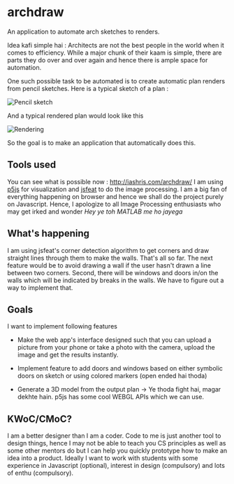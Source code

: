 # archdraw
An application to automate arch sketches to renders.

Idea kafi simple hai : Architects are not the best people in the world when it comes to efficiency. While a major chunk of
their kaam is simple, there are parts they do over and over again and hence there is ample space for automation.

One such possible task to be automated is to create automatic plan renders from pencil sketches.
Here is a typical sketch of a plan :

![Pencil sketch](https://github.com/iashris/archdraw/blob/master/testx.jpg "Pencil sketch")

And a typical rendered plan would look like this

![Rendering](https://i.ytimg.com/vi/xPL7BdpdqVQ/maxresdefault.jpg "Rendered plan")

So the goal is to make an application that automatically does this.

## Tools used

You can see what is possible now : http://iashris.com/archdraw/
I am using [p5js](https://p5js.org) for visualization and [jsfeat](https://inspirit.github.io/jsfeat/) to do the image processing.
I am a big fan of everything happening on browser and hence we shall do the project purely on Javascript.
Hence, I apologize to all Image Processing enthusiasts who may get irked and wonder _Hey ye toh MATLAB me ho jayega_

## What's happening

I am using jsfeat's corner detection algorithm to get corners and draw straight lines through them to make the walls. 
That's all so far. The next feature would be to avoid drawing a wall if the user hasn't drawn a line between two corners.
Second, there will be windows and doors in/on the walls which will be indicated by breaks in the walls. We have to figure out a way to implement that.

## Goals

I want to implement following features

* Make the web app's interface designed such that you can upload a picture from your phone or take a photo with the camera,
upload the image and get the results instantly.

* Implement feature to add doors and windows based on either symbolic doors on sketch or using colored markers (open ended hai thoda)

* Generate a 3D model from the output plan -> Ye thoda fight hai, magar dekhte hain. p5js has some cool WEBGL APIs which we can use. 

## KWoC/CMoC?

I am a better designer than I am a coder. Code to me is just another tool to design things, hence I may not be able to 
teach you CS principles as well as some other mentors do but I can help you quickly prototype how to make an idea into a product.
Ideally I want to work with students with some experience in Javascript (optional), interest in design (compulsory) and lots of enthu (compulsory).







